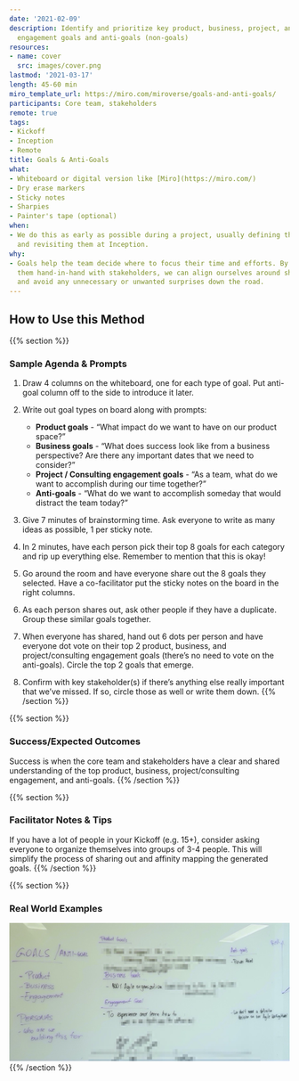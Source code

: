 ```yaml
---
date: '2021-02-09'
description: Identify and prioritize key product, business, project, and/or consulting
  engagement goals and anti-goals (non-goals)
resources:
- name: cover
  src: images/cover.png
lastmod: '2021-03-17'
length: 45-60 min
miro_template_url: https://miro.com/miroverse/goals-and-anti-goals/
participants: Core team, stakeholders
remote: true
tags:
- Kickoff
- Inception
- Remote
title: Goals & Anti-Goals
what:
- Whiteboard or digital version like [Miro](https://miro.com/)
- Dry erase markers
- Sticky notes
- Sharpies
- Painter's tape (optional)
when:
- We do this as early as possible during a project, usually defining them during Kickoff
  and revisiting them at Inception.
why:
- Goals help the team decide where to focus their time and efforts. By developing
  them hand-in-hand with stakeholders, we can align ourselves around shared goals
  and avoid any unnecessary or unwanted surprises down the road.
---
```


## How to Use this Method

{{% section %}}
### Sample Agenda & Prompts
1. Draw 4 columns on the whiteboard, one for each type of goal. Put anti-goal column off to the side to introduce it later.

1. Write out goal types on board along with prompts:

   - **Product goals** - “What impact do we want to have on our product space?”
   - **Business goals** - “What does success look like from a business perspective? Are there any important dates that we need to consider?”
   - **Project / Consulting engagement goals** - “As a team, what do we want to accomplish during our time together?”
   - **Anti-goals** - “What do we want to accomplish someday that would distract the team today?”

1. Give 7 minutes of brainstorming time. Ask everyone to write as many ideas as possible, 1 per sticky note.

1. In 2 minutes, have each person pick their top 8 goals for each category and rip up everything else. Remember to mention that this is okay!

1. Go around the room and have everyone share out the 8 goals they selected. Have a co-facilitator put the sticky notes on the board in the right columns.

1. As each person shares out, ask other people if they have a duplicate. Group these similar goals together.

1. When everyone has shared, hand out 6 dots per person and have everyone dot vote on their top 2 product, business, and project/consulting engagement goals (there’s no need to vote on the anti-goals). Circle the top 2 goals that emerge.

1. Confirm with key stakeholder(s) if there’s anything else really important that we’ve missed. If so, circle those as well or write them down.
{{% /section %}}

{{% section %}}
### Success/Expected Outcomes
Success is when the core team and stakeholders have a clear and shared understanding of the top product, business, project/consulting engagement, and anti-goals.
{{% /section %}}

{{% section %}}
### Facilitator Notes & Tips

If you have a lot of people in your Kickoff (e.g. 15+), consider asking everyone to organize themselves into groups of 3-4 people. This will simplify the process of sharing out and affinity mapping the generated goals.
{{% /section %}}

{{% section %}}
### Real World Examples

![Whiteboard with business, product, project, consulting engagement, and anti-goals written out](images/example-3.jpg)
{{% /section %}}
